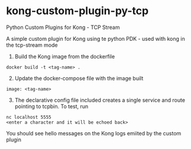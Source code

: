 # kong-custom-plugin-py-tcp
Python Custom Plugins for Kong - TCP Stream

A simple custom plugin for Kong using te python PDK - used with kong in the tcp-stream mode

1. Build the Kong image from the dockerfile

```code
docker build -t <tag-name> .
```

2. Update the docker-compose file with the image built

```code
image: <tag-name>
```

3. The declarative config file included creates a single service and route pointing to tcpbin. To test, run

```code
nc localhost 5555
<enter a character and it will be echoed back>
```

You should see hello messages on the Kong logs emiited by the custom plugin

